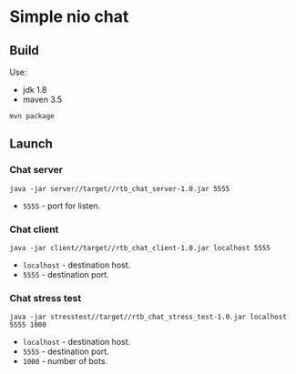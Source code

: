# Simple nio chat

## Build
Use:
- jdk 1.8
- maven 3.5
```
mvn package
```

## Launch

### Chat server
```
java -jar server//target//rtb_chat_server-1.0.jar 5555
```
- `5555` - port for listen.

### Chat client
```
java -jar client//target//rtb_chat_client-1.0.jar localhost 5555
```
- `localhost` - destination host.
- `5555` - destination port.

### Chat stress test
```
java -jar stresstest//target//rtb_chat_stress_test-1.0.jar localhost 5555 1000
```
- `localhost` - destination host.  
- `5555` - destination port.  
- `1000` - number of bots.  
